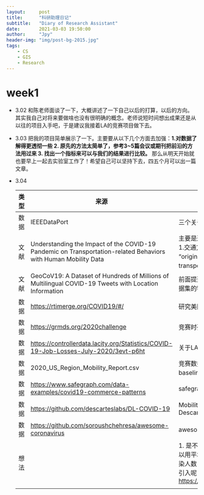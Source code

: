 ```yaml
---
layout:     post
title:      "科研助理日记"
subtitle:   "Diary of Research Assistant"
date:       2021-03-03 19:50:00
author:     "Jpy"
header-img: "img/post-bg-2015.jpg"
tags:
    - CS
    - GIS
    - Research
---
```


# week1

* 3.02 和陈老师面谈了一下，大概讲述了一下自己以后的打算，以后的方向。其实我自己对将来要做啥也没有很明确的概念。老师说短时间想出成果还是从以往的项目入手吧，于是建议我接着LA的竞赛项目做下去。

* 3.03 把我的项目简单展示了一下。主要要从以下几个方面去加强：**1.对数据了解得更透彻一些 2. 原先的方法太简单了，参考3~5篇会议或期刊把前沿的方法用过来 3. 找出一个指标来可以与我们的结果进行比较。**  那么从明天开始就也要早上一起去实验室工作了！希望自己可以坚持下去，四五个月可以出一篇文章。

* 3.04 

  | 类型 | 来源                                                         | 想法                                                         |
  | :--: | ------------------------------------------------------------ | ------------------------------------------------------------ |
  | 数据 | IEEEDataPort                                                 | 三个关于covid-19的twitter数据集，但是需要订阅                |
  | 文献 | Understanding the Impact of the COVID-19 Pandemic on Transportation-related Behaviors with Human Mobility Data | 主要是通过百度地图的大数据，通过五个角度来分析数据。1.交通方式 2. 访问地点的类型 3. 在某地check-in的数据 4. “origin-destination”距离的偏好 5. “origin-transportation-destination”的规律 |
  | 文献 | GeoCoV19: A Dataset of Hundreds of Millions of Multilingual COVID-19 Tweets with Location Information | 前面提到的twitter数据集中的最新的数据集，详细介绍了数据集的特征 |
  | 数据 | https://rtimerge.org/COVID19/#/                              | 研究美国每个county的risk Score的网站                         |
  | 数据 | https://grmds.org/2020challenge                              | 竞赛时列出的数据                                             |
  | 数据 | https://controllerdata.lacity.org/Statistics/COVID-19-Job-Losses-July-2020/3evt-p6ht | 关于LA的neighbourhood job loss的数据                         |
  | 数据 | 2020_US_Region_Mobility_Report.csv                           | 竞赛数据网站中的一个mobility数据，描述几类场所的人流距baseline的差距，但精度只到county |
  | 数据 | https://www.safegraph.com/data-examples/covid19-commerce-patterns | safegraph的数据，可以获得poi的每天访问量                     |
  | 数据 | https://github.com/descarteslabs/DL-COVID-19                 | Mobility changes in response to COVID-19, provided by Descartes Labs |
  | 数据 | https://github.com/soroushchehresa/awesome-coronavirus       | awesome数据集                                                |
  | 想法 |                                                              | 1. 是不是可以就用新增感染人数来评价预测模型。2. 是否可以用平均工资变化预测感染人数 3. 用交通拥挤程度来预测感染人数 4. google和apple做的exposure notifications能怎么引入呢 https://www.google.com/covid19/exposurenotifications/ |
  |      |                                                              |                                                              |

  

  

